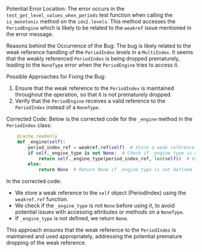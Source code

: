 Potential Error Location:
The error occurs in the `test_get_level_values_when_periods` test function when calling the `is_monotonic` method on the `idx2.levels`. This method accesses the `PeriodEngine` which is likely to be related to the `weakref` issue mentioned in the error message.

Reasons behind the Occurrence of the Bug:
The bug is likely related to the weak reference handling of the `PeriodIndex` levels in a `MultiIndex`. It seems that the weakly referenced `PeriodIndex` is being dropped prematurely, leading to the `NoneType` error when the `PeriodEngine` tries to access it.

Possible Approaches for Fixing the Bug:
1. Ensure that the weak reference to the `PeriodIndex` is maintained throughout the operation, so that it is not prematurely dropped.
2. Verify that the `PeriodEngine` receives a valid reference to the `PeriodIndex` instead of a `NoneType`.

Corrected Code:
Below is the corrected code for the `_engine` method in the `PeriodIndex` class:

```python
    @cache_readonly
    def _engine(self):
        period_index_ref = weakref.ref(self)  # Store a weak reference to the PeriodIndex
        if self._engine_type is not None:  # Check if _engine_type is defined
            return self._engine_type(period_index_ref, len(self))  # Use the weak reference and length
        else:
            return None  # Return None if _engine_type is not defined
```

In the corrected code:
- We store a weak reference to the `self` object (PeriodIndex) using the `weakref.ref` function.
- We check if the `_engine_type` is not `None` before using it, to avoid potential issues with accessing attributes or methods on a `NoneType`.
- If `_engine_type` is not defined, we return `None`.
  
This approach ensures that the weak reference to the `PeriodIndex` is maintained and used appropriately, addressing the potential premature dropping of the weak reference.